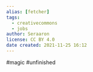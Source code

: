 ```yaml
---
alias: [fetcher]
tags:
  - creativecommons
  - jobs
author: Seraaron
license: CC BY 4.0
date created: 2021-11-25 16:12
---
```


#magic 
#unfinished 